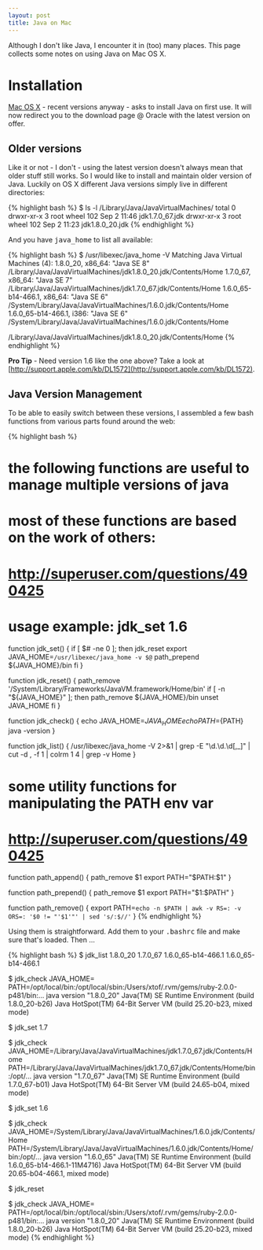 ```yaml
---
layout: post
title: Java on Mac
---
```


Although I don't like Java, I encounter it in (too) many places. This page
collects some notes on using Java on Mac OS X.

# Installation

[Mac OS X](Mac_OS_X_Notes.html) - recent versions anyway - asks to install Java
on first use. It will now redirect you to the download page @ Oracle with the
latest version on offer.

## Older versions

Like it or not - I don't - using the latest version doesn't always mean that
older stuff still works. So I would like to install and maintain older version
of Java. Luckily on OS X different Java versions simply live in different
directories:

{% highlight bash %}
$ ls -l /Library/Java/JavaVirtualMachines/
total 0
drwxr-xr-x  3 root  wheel  102 Sep  2 11:46 jdk1.7.0_67.jdk
drwxr-xr-x  3 root  wheel  102 Sep  2 11:23 jdk1.8.0_20.jdk
{% endhighlight %}

And you have <tt>java_home</tt> to list all available:

{% highlight bash %}
$ /usr/libexec/java_home -V
Matching Java Virtual Machines (4):
    1.8.0_20, x86_64:	"Java SE 8"	/Library/Java/JavaVirtualMachines/jdk1.8.0_20.jdk/Contents/Home
    1.7.0_67, x86_64:	"Java SE 7"	/Library/Java/JavaVirtualMachines/jdk1.7.0_67.jdk/Contents/Home
    1.6.0_65-b14-466.1, x86_64:	"Java SE 6"	/System/Library/Java/JavaVirtualMachines/1.6.0.jdk/Contents/Home
    1.6.0_65-b14-466.1, i386:	"Java SE 6"	/System/Library/Java/JavaVirtualMachines/1.6.0.jdk/Contents/Home

/Library/Java/JavaVirtualMachines/jdk1.8.0_20.jdk/Contents/Home
{% endhighlight %}

**Pro Tip** - Need version 1.6 like the one above? Take a look at
[http://support.apple.com/kb/DL1572](http://support.apple.com/kb/DL1572).

## Java Version Management

To be able to easily switch between these versions, I assembled a few bash
functions from various parts found around the web:

{% highlight bash %}
# the following functions are useful to manage multiple versions of java
# most of these functions are based on the work of others:
# http://superuser.com/questions/490425

# usage example: jdk_set 1.6
function jdk_set() {
  if [ $# -ne 0 ]; then
    jdk_reset
    export JAVA_HOME=`/usr/libexec/java_home -v $@`
    path_prepend ${JAVA_HOME}/bin
  fi
}

function jdk_reset() {
  path_remove '/System/Library/Frameworks/JavaVM.framework/Home/bin'
  if [ -n "${JAVA_HOME}" ]; then
   path_remove ${JAVA_HOME}/bin
   unset JAVA_HOME
  fi
}

function jdk_check() {
  echo JAVA_HOME=${JAVA_HOME}
  echo PATH=${PATH}
  java -version
}

function jdk_list() {
  /usr/libexec/java_home -V 2>&1 | grep -E "\d.\d.\d[,_]" | cut -d , -f 1 | colrm 1 4 | grep -v Home
}

# some utility functions for manipulating the PATH env var
# http://superuser.com/questions/490425

function path_append() {
  path_remove $1
  export PATH="$PATH:$1"
}

function path_prepend() {
  path_remove $1
  export PATH="$1:$PATH"
}

function path_remove() {
  export PATH=`echo -n $PATH | awk -v RS=: -v ORS=: '$0 != "'$1'"' | sed 's/:$//'`
}
{% endhighlight %}

Using them is straightforward. Add them to your <tt>.bashrc</tt> file and make
sure that's loaded. Then ...

{% highlight bash %}
$ jdk_list
1.8.0_20
1.7.0_67
1.6.0_65-b14-466.1
1.6.0_65-b14-466.1

$ jdk_check
JAVA_HOME=
PATH=/opt/local/bin:/opt/local/sbin:/Users/xtof/.rvm/gems/ruby-2.0.0-p481/bin:...
java version "1.8.0_20"
Java(TM) SE Runtime Environment (build 1.8.0_20-b26)
Java HotSpot(TM) 64-Bit Server VM (build 25.20-b23, mixed mode)

$ jdk_set 1.7

$ jdk_check
JAVA_HOME=/Library/Java/JavaVirtualMachines/jdk1.7.0_67.jdk/Contents/Home
PATH=/Library/Java/JavaVirtualMachines/jdk1.7.0_67.jdk/Contents/Home/bin:/opt/...
java version "1.7.0_67"
Java(TM) SE Runtime Environment (build 1.7.0_67-b01)
Java HotSpot(TM) 64-Bit Server VM (build 24.65-b04, mixed mode)

$ jdk_set 1.6

$ jdk_check
JAVA_HOME=/System/Library/Java/JavaVirtualMachines/1.6.0.jdk/Contents/Home
PATH=/System/Library/Java/JavaVirtualMachines/1.6.0.jdk/Contents/Home/bin:/opt/...
java version "1.6.0_65"
Java(TM) SE Runtime Environment (build 1.6.0_65-b14-466.1-11M4716)
Java HotSpot(TM) 64-Bit Server VM (build 20.65-b04-466.1, mixed mode)

$ jdk_reset

$ jdk_check
JAVA_HOME=
PATH=/opt/local/bin:/opt/local/sbin:/Users/xtof/.rvm/gems/ruby-2.0.0-p481/bin:...
java version "1.8.0_20"
Java(TM) SE Runtime Environment (build 1.8.0_20-b26)
Java HotSpot(TM) 64-Bit Server VM (build 25.20-b23, mixed mode)
{% endhighlight %}
